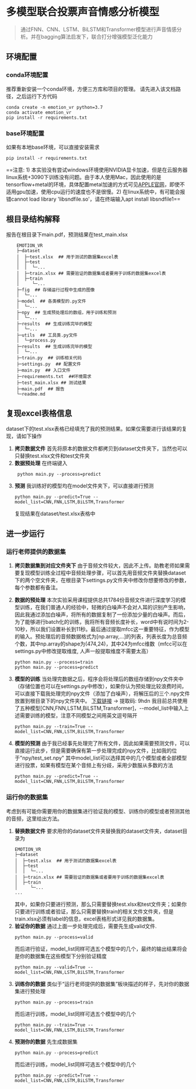 # 多模型联合投票声音情感分析模型

> 通过FNN、CNN、LSTM、BiLSTM和Transformer模型进行声音情感分析。并在bagging算法启发下，联合打分增强模型泛化能力

## 环境配置
### conda环境配置
推荐重新安装一个conda环境，方便三方库和项目的管理。
请先进入该文档路径，之后运行下方代码

```shell
conda create -n emotion_vr python=3.7
conda activate emotion_vr
pip install -r requirements.txt
```


### base环境配置
如果有本地base环境，可以直接安装需求

```shell
pip install -r requirements.txt
```


==注意: 1) 本实验没有尝试windows环境使用NVIDIA显卡加速，但是在云服务器linux系统+3090下训练没有问题。由于本人使用Mac，因此使用的是tensorflow+metal的环境，具体配置metal加速的方式可见[APPLE官网](https://developer.apple.com/metal/tensorflow-plugin/)，即使不适用gpu加速，使用cpu运行的速度也不是很慢。2) 在linux系统中，有可能会报错cannot load library 'libsndfile.so'，请在终端输入apt install libsndfile1==


## 根目录结构解释
报告在根目录下main.pdf，预测结果在test_main.xlsx
```
    EMOTION_VR
    ├─dataset
    │  ├─test.xlsx  ## 用于测试的数据集excel表
    │  ├─test
    │  │  └─...
    │  ├─train.xlsx ## 需要验证的数据集或者要用于训练的数据集excel表
    │  ├─train
    │     └─...
    ├─fig  ## 存储运行过程中生成的图像
    │  └─...
    ├─model  ## 各类模型的.py文件
    │  └─...
    ├─npy  ## 生成预处理后的数组，用于训练和预测
    │  └─...
    ├─results  ## 生成训练完毕的模型
    │  └─...
    ├─utils  ## 工具类.py文件
    │  └─process.py
    ├─results  ## 生成训练完毕的模型
    │  └─...
    ├─train.py  ## 训练相关代码
    ├─settings.py  ## 配置文件
    ├─main.py  ## 入口文件
    ├─requirements.txt  ##环境需求
    ├─test_main.xlsx ## 测试结果
    ├─main.pdf  ## 报告
    └─readme.md
```


## 复现excel表格信息
dataset下的test.xlsx表格已经填充了我的预测结果。如果仅需要进行该结果的复现，请如下操作
1. **拷贝数据文件**
   首先将原本的数据文件都拷贝到dataset文件夹下，当然也可以只替换test.xlsx文件和test文件夹
2. **数据预处理**
   在终端键入
   ```shell
    python main.py --process=predict
    ```
3. **预测**
    我训练好的模型均在model文件夹下，可以直接进行预测
    ```shell
    python main.py --predict=True --model_list=CNN,FNN,LSTM,BiLSTM,Transformer
    ```
    复现结果在dataset/test.xlsx表格中



## 进一步运行
### 运行老师提供的数据集
1. **拷贝数据集到对应文件夹下**
    由于音频文件较大，因此不上传。助教老师如果需要复现模型训练全过程中音频处理步骤，可以首先用音频文件夹替换dataset下的两个空文件夹，在根目录下settings.py文件夹中修改你想要修改的参数，每个参数都有备注。
2. **数据的预处理**
   本次实验采用课程提供总共1784份音频文件进行深度学习的模型训练，在我们普通人的经验中，轻微的白噪声不会对人耳的识别产生影响，因此我通过添加白噪声，将所有的数据复制了一份添加少量的白噪声。而后，为了能够进行batch化的训练，我将所有音频长度补长，word中有说时间为2-10秒，所以我们设置补长到11秒。最后通过提取mfcc这一重要特征，作为模型的输入。预处理后的音频数据格式为[np.array,...]的列表，列表长度为总音频个数，其中np.array的shape为(474,24)，其中24为mfcc维数（mfcc可以在settings.py中修改提取维度, 人声一般提取维度不需要太高）
    ```shell
    python main.py --process=train
    python main.py --process=predict
    ```

3.  **模型的训练**
    当处理完数据之后，程序会将处理后的数组存储到npy文件夹中（存储位置也可以在settings.py中修改），如果你认为预处理比较浪费时间，可以直接下载我处理完的npy文件（添加了白噪声），将解压后的三个.npy文件放置到根目录下的npy文件夹中。
    [下载链接](https://pan.baidu.com/s/1Unci0lRU7zdAZI5xipWhZQ) → 提取码: 9hdn 
    我目前总共使用了五种模型[CNN,FNN,LSTM,BiLSTM,Transformer]，--model_list中输入上述需要训练的模型，注意不同模型之间用英文逗号隔开
    ```shell
    python main.py --train=True --model_list=CNN,FNN,LSTM,BiLSTM,Transformer
    ```
4. **模型的预测**
    由于我已经事先处理完了所有文件，因此如果需要预测文件，可以直接运行此步，但是需要确保有第一步处理完成的npy文件，比如我的位于"npy/test_set.npy"
    其中model_list可以选择其中的几个模型或者全部模型进行投票，如果有模型在某个音频上有分歧，采用少数服从多数的方法
    ```shell
    python main.py --predict=True --model_list=CNN,FNN,LSTM,BiLSTM,Transformer
    ```

### 运行你的数据集
考虑到有可能你需要用你的数据集进行验证我的模型、训练你的模型或者预测其他的音频，这里给出方法。
1. **替换数据文件**
    要求用你的dataset文件夹替换我的dataset文件夹，dataset目录为
    ```
    EMOTION_VR
    ├─dataset
    │  ├─test.xlsx  ## 用于测试的数据集excel表
    │  ├─test
    │  │  └─...
    │  ├─train.xlsx ## 需要验证的数据集或者要用于训练的数据集excel表
    │  ├─train
    │     └─...
    ...
    ```
    其中，如果你只要进行预测，那么只需要替换test.xlsx和test文件夹；如果你只要进行训练或者验证，那么只需要替换train的相关文件文件夹，但是train.xlsx必须有label的信息，excel表格形式详见我的数据集。
2. **验证你的数据**
    通过上面一步处理完成后，需要先生成valid文件.
    ```shell
    python main.py --process=valid 
    ```
    而后进行验证，model_list同样可选五个模型中的几个，最终的输出结果将会是你的数据集在这些模型下分别验证精度
    ```shell
    python main.py --valid=True --model_list=CNN,FNN,LSTM,BiLSTM,Transformer
    ```
3. **训练你的数据**
    类似于“运行老师提供的数据集”板块描述的样子，先对你的数据集进行预处理
    ```shell
    python main.py --process=train 
    ```
    而后进行训练，model_list同样可选五个模型中的几个
    ```shell
    python main.py --train=True --model_list=CNN,FNN,LSTM,BiLSTM,Transformer
    ```
4. **预测你的数据**
    先生成数据集
    ```shell
    python main.py --process=predict
    ```
    而后进行训练，model_list同样可选五个模型中的几个
    ```shell
    python main.py --predict=True --model_list=CNN,FNN,LSTM,BiLSTM,Transformer
    ```